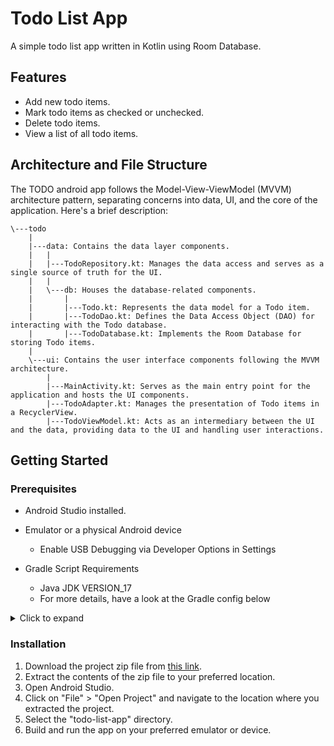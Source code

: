 # Todo List App

A simple todo list app written in Kotlin using Room Database.

## Features

- Add new todo items.
- Mark todo items as checked or unchecked.
- Delete todo items.
- View a list of all todo items.

## Architecture and File Structure
The TODO android app follows the Model-View-ViewModel (MVVM) architecture pattern, 
separating concerns into data, UI, and the core of the application. Here's a brief description:
```
\---todo
    |   
    |---data: Contains the data layer components.
    |   |   
    |   |---TodoRepository.kt: Manages the data access and serves as a single source of truth for the UI.
    |   |
    |   \---db: Houses the database-related components.
    |       |   
    |       |---Todo.kt: Represents the data model for a Todo item.
    |       |---TodoDao.kt: Defines the Data Access Object (DAO) for interacting with the Todo database.
    |       |---TodoDatabase.kt: Implements the Room Database for storing Todo items.
    |   
    \---ui: Contains the user interface components following the MVVM architecture.
        |   
        |---MainActivity.kt: Serves as the main entry point for the application and hosts the UI components.
        |---TodoAdapter.kt: Manages the presentation of Todo items in a RecyclerView.
        |---TodoViewModel.kt: Acts as an intermediary between the UI and the data, providing data to the UI and handling user interactions.

```

## Getting Started

### Prerequisites
- Android Studio installed.
- Emulator or a physical Android device 
  - Enable USB Debugging via Developer Options in Settings

- Gradle Script Requirements
  - Java JDK VERSION_17
  - For more details, have a look at the Gradle config below
  
<details> 
<summary>Click to expand</summary>

```
defaultConfig {
        applicationId = "com.example.todo"
        minSdk = 24
        targetSdk = 34
        versionCode = 1
        versionName = "1.0"

        testInstrumentationRunner = "androidx.test.runner.AndroidJUnitRunner"
        vectorDrawables {
            useSupportLibrary = true
        }
    }

    buildTypes {
        release {
            isMinifyEnabled = false
            proguardFiles(
                getDefaultProguardFile("proguard-android-optimize.txt"),
                "proguard-rules.pro"
            )
        }
    }
    compileOptions {
        sourceCompatibility = JavaVersion.VERSION_17
        targetCompatibility = JavaVersion.VERSION_17
    }
    kotlinOptions {
        jvmTarget = "17"
    }
```
</details>

### Installation

1. Download the project zip file from [this link](<provide your download link here>).
2. Extract the contents of the zip file to your preferred location.
3. Open Android Studio.
4. Click on "File" > "Open Project" and navigate to the location where you extracted the project.
5. Select the "todo-list-app" directory.
6. Build and run the app on your preferred emulator or device.

